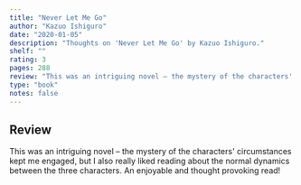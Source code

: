 ```yaml
---
title: "Never Let Me Go"
author: "Kazuo Ishiguro"
date: "2020-01-05"
description: "Thoughts on 'Never Let Me Go' by Kazuo Ishiguro."
shelf: ""
rating: 3
pages: 288
review: "This was an intriguing novel – the mystery of the characters' circumstances kept me engaged, but I also really liked reading about the normal dynamics between the three characters. An enjoyable and thought provoking read!"
type: "book"
notes: false
---
```


## Review

This was an intriguing novel – the mystery of the characters' circumstances kept me engaged, but I also really liked reading about the normal dynamics between the three characters. An enjoyable and thought provoking read!
